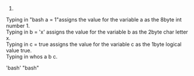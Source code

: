 1.

Typing in "bash a = 1"assigns the value for the variable a as the 8byte int number 1. <br />
Typing in b = 'x' assigns the value for the variable b as the 2byte char letter x. <br />
Typing in c = true assigns the value for the variable c as the 1byte logical value true. <br />
Typing in whos a b c. <br />

'bash'  "bash"
